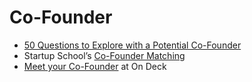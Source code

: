 # Co-Founder

- [50 Questions to Explore with a Potential Co-Founder](https://docs.google.com/document/d/1x7JYzvqw6Rlt4AZFzXm-XBVtWXDIn7WQFVUBoQfueFQ/)
- Startup School’s [Co-Founder Matching](https://www.startupschool.org/cofounder-matching)
- [Meet your Co-Founder](https://www.beondeck.com/cofounder-search) at On Deck